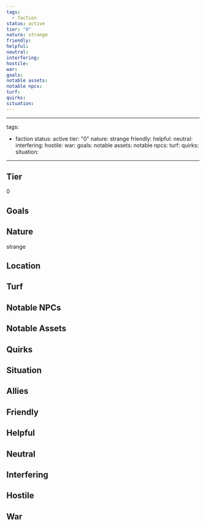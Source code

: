 ```yaml
---
tags:
  - faction
status: active
tier: "0"
nature: strange
friendly: 
helpful: 
neutral: 
interfering: 
hostile: 
war: 
goals: 
notable assets: 
notable npcs: 
turf: 
quirks: 
situation: 
---
```

---
tags:
  - faction
status: active
tier: "0"
nature: strange
friendly:
helpful:
neutral:
interfering:
hostile:
war:
goals: 
notable assets: 
notable npcs:
turf:
quirks:
situation:
---
## Tier

0

## Goals



## Nature

strange

## Location



## Turf



## Notable NPCs



## Notable Assets



## Quirks



## Situation



## Allies



## Friendly 



## Helpful 



## Neutral 



## Interfering



## Hostile



## War


